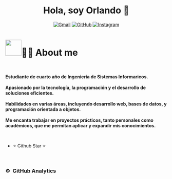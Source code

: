 <div align="center">
<h1 align="center">Hola, soy Orlando</a> 👋</h1>
</div>
<img src="">
<div align=center>
    <a href="mailto:carlosdc410@gmail.com"><img img src="https://img.shields.io/badge/gmail-%23EA4335.svg?style=flat&logo=gmail&logoColor=white" alt="Gmail"/></a>
  	<a href="https://github.com/orlxnd"><img src="https://img.shields.io/badge/github-%23181717.svg?style=flat&logo=github&logoColor=white" alt="GitHub"/></a>
</a>
  	<a href="https://www.instagram.com/orlxnd_/"><img src="https://img.shields.io/badge/instagram-%23E4405F.svg?style=flat&logo=instagram&logoColor=white" alt="Instagram"/></a>
  </div>

<div align=left>
    <div>
        <h1><picture><img src = "https://github.com/7oSkaaa/7oSkaaa/blob/main/Images/about_me.gif?raw=true" width = 50px></picture>👨‍💻 About me</h1>
    </div>
        <br>
        <p>
            <strong>
                Estudiante de cuarto año de Ingeniería de Sistemas Informaricos.<br><br>
                Apasionado por la tecnología, la programación y el desarrollo de soluciones eficientes.<br><br>
                Habilidades en varias áreas, incluyendo desarrollo web, bases de datos, y programación orientada a objetos.<br><br>
                Me encanta trabajar en proyectos prácticos, tanto personales como académicos, que me permitan aplicar y expandir mis conocimientos.
            </strong>
        </p>
    </div>
  <br>

- ⭐ Github Star ⭐
<br>


### ⚙️ &nbsp;GitHub Analytics
